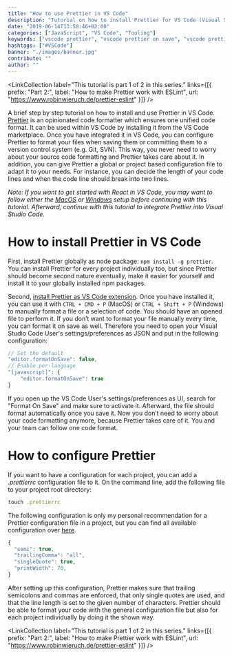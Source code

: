 ```yaml
---
title: "How to use Prettier in VS Code"
description: "Tutorial on how to install Prettier for VS Code (Visual Studio Code). Get to know how to configure Prettier to format on save and how to write a configuration file for line length and other formatting options ..."
date: "2019-06-14T13:50:46+02:00"
categories: ["JavaScript", "VS Code", "Tooling"]
keywords: ["vscode prettier", "vscode prettier on save", "vscode prettier format on save", "vscode prettier line length", "install prettier vscode"]
hashtags: ["#VSCode"]
banner: "./images/banner.jpg"
contribute: ""
author: ""
---
```


<Sponsorship />

<LinkCollection label="This tutorial is part 1 of 2 in this series." links={[{ prefix: "Part 2:", label: "How to make Prettier work with ESLint", url: "https://www.robinwieruch.de/prettier-eslint" }]} />

A brief step by step tutorial on how to install and use Prettier in VS Code. [Prettier](https://prettier.io/) is an opinionated code formatter which ensures one unified code format. It can be used within VS Code by installing it from the VS Code marketplace. Once you have integrated it in VS Code, you can configure Prettier to format your files when saving them or committing them to a version control system (e.g. Git, SVN). This way, you never need to worry about your source code formatting and Prettier takes care about it. In addition, you can give Prettier a global or project based configuration file to adapt it to your needs. For instance, you can decide the length of your code lines and when the code line should break into two lines.

*Note: If you want to get started with React in VS Code, you may want to follow either the [MacOS](/react-js-macos-setup/) or [Windows](/react-js-windows-setup/) setup before continuing with this tutorial. Afterward, continue with this tutorial to integrate Prettier into Visual Studio Code.*

# How to install Prettier in VS Code

First, install Prettier globally as node package: `npm install -g prettier`. You can install Prettier for every project individually too, but since Prettier should become second nature eventually, make it easier for yourself and install it to your globally installed npm packages.

Second, [install Prettier as VS Code extension](https://marketplace.visualstudio.com/items?itemName=esbenp.prettier-vscode). Once you have installed it, you can use it with `CTRL + CMD + P` (MacOS) or `CTRL + Shift + P` (Windows) to manually format a file or a selection of code. You should have an opened file to perform it. If you don’t want to format your file manually every time, you can format it on save as well. Therefore you need to open your Visual Studio Code User's settings/preferences as JSON and put in the following configuration:

```javascript
// Set the default
"editor.formatOnSave": false,
// Enable per-language
"[javascript]": {
    "editor.formatOnSave": true
}
```

If you open up the VS Code User's settings/preferences as UI, search for "Format On Save" and make sure to activate it. Afterward, the file should format automatically once you save it. Now you don’t need to worry about your code formatting anymore, because Prettier takes care of it. You and your team can follow one code format.

# How to configure Prettier

If you want to have a configuration for each project, you can add a *.prettierrc* configuration file to it. On the command line, add the following file to your project root directory:

```javascript
touch .prettierrc
```

The following configuration is only my personal recommendation for a Prettier configuration file in a project, but you can find all available configuration over [here](https://prettier.io/docs/en/configuration.html).

```javascript
{
  "semi": true,
  "trailingComma": "all",
  "singleQuote": true,
  "printWidth": 70,
}
```

After setting up this configuration, Prettier makes sure that trailing semicolons and commas are enforced, that only single quotes are used, and that the line length is set to the given number of characters. Prettier should be able to format your code with the general configuration file but also for each project individually by doing it the shown way.

<LinkCollection label="This tutorial is part 1 of 2 in this series." links={[{ prefix: "Part 2:", label: "How to make Prettier work with ESLint", url: "https://www.robinwieruch.de/prettier-eslint" }]} />
